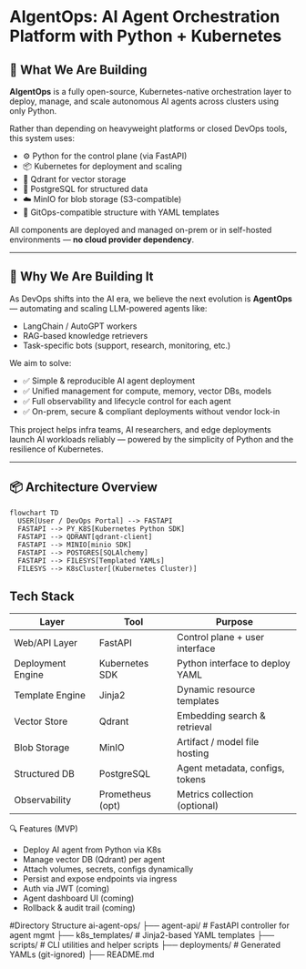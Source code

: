 # AIgentOps: AI Agent Orchestration Platform with Python + Kubernetes

## 🚀 What We Are Building

**AIgentOps** is a fully open-source, Kubernetes-native orchestration layer to deploy, manage, and scale autonomous AI agents across clusters using only Python.

Rather than depending on heavyweight platforms or closed DevOps tools, this system uses:

- ⚙️ Python for the control plane (via FastAPI)
- 📦 Kubernetes for deployment and scaling
- 🧠 Qdrant for vector storage
- 🐘 PostgreSQL for structured data
- ☁️ MinIO for blob storage (S3-compatible)
- 🔐 GitOps-compatible structure with YAML templates

All components are deployed and managed on-prem or in self-hosted environments — **no cloud provider dependency**.

---

## 🎯 Why We Are Building It

As DevOps shifts into the AI era, we believe the next evolution is **AgentOps** — automating and scaling LLM-powered agents like:

- LangChain / AutoGPT workers
- RAG-based knowledge retrievers
- Task-specific bots (support, research, monitoring, etc.)

We aim to solve:

- ✅ Simple & reproducible AI agent deployment
- ✅ Unified management for compute, memory, vector DBs, models
- ✅ Full observability and lifecycle control for each agent
- ✅ On-prem, secure & compliant deployments without vendor lock-in

This project helps infra teams, AI researchers, and edge deployments launch AI workloads reliably — powered by the simplicity of Python and the resilience of Kubernetes.

---

## 📦 Architecture Overview

```
flowchart TD
  USER[User / DevOps Portal] --> FASTAPI
  FASTAPI --> PY_K8S[Kubernetes Python SDK]
  FASTAPI --> QDRANT[qdrant-client]
  FASTAPI --> MINIO[minio SDK]
  FASTAPI --> POSTGRES[SQLAlchemy]
  FASTAPI --> FILESYS[Templated YAMLs]
  FILESYS --> K8sCluster[(Kubernetes Cluster)]
```
Tech Stack
--------------------
| Layer             | Tool             | Purpose                         |
| ----------------- | ---------------- | ------------------------------- |
| Web/API Layer     | FastAPI          | Control plane + user interface  |
| Deployment Engine | Kubernetes SDK   | Python interface to deploy YAML |
| Template Engine   | Jinja2           | Dynamic resource templates      |
| Vector Store      | Qdrant           | Embedding search & retrieval    |
| Blob Storage      | MinIO            | Artifact / model file hosting   |
| Structured DB     | PostgreSQL       | Agent metadata, configs, tokens |
| Observability     | Prometheus (opt) | Metrics collection (optional)   |

🔍 Features (MVP)
-  Deploy AI agent from Python via K8s
-  Manage vector DB (Qdrant) per agent
-  Attach volumes, secrets, configs dynamically
-  Persist and expose endpoints via ingress
-  Auth via JWT (coming)
-  Agent dashboard UI (coming)
-  Rollback & audit trail (coming)

#Directory Structure
ai-agent-ops/
├── agent-api/              # FastAPI controller for agent mgmt
├── k8s_templates/          # Jinja2-based YAML templates
├── scripts/                # CLI utilities and helper scripts
├── deployments/            # Generated YAMLs (git-ignored)
├── README.md
